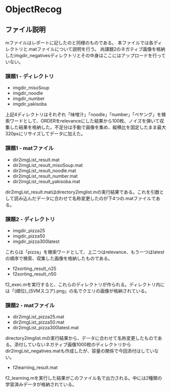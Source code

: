 # ObjectRecog

## ファイル説明
mファイルはレポートに記したのと同様のものである。
本ファイルでは各ディレクトリと.matファイルについて説明を行う。
尚課題2のネガティブ画像を格納したimgdir_negativesディレクトリとその中身はここにはアップロードを行っていない。

### 課題1 - ディレクトリ
- imgdir_misoSoup
- imgdir_noodle
- imgdir_number
- imgdir_yakisoba

上記4ディレクトリはそれぞれ「味噌汁」「noodle」「number」「ペヤング」を検索ワードとして、ORDERをrelevanceにした結果から100枚、ノイズを弾いて収集した結果を格納した。不足分は手動で画像を集め、縦横比を固定したまま最大320pxにリサイズしてデータに加えた。

### 課題1 - matファイル
- dir2imgList_result.mat
- dir2imgList_result_misoSoup.mat
- dir2imgList_result_noodle.mat
- dir2imgList_result_number.mat
- dir2imgList_result_yakisoba.mat

dir2imgList_result.matはdirectory2imglist.mの実行結果である。これを引数として読み込んだデータに合わせて名称変更したのが下4つの.matファイルである。


### 課題2 - ディレクトリ
- imgdir_pizza25
- imgdir_pizza50
- imgdir_pizza300latest

これらは「pizza」を検索ワードとして、上二つはrelevance、もう一つはlatestの順序で検索、収集した画像を格納したものである。

- f2sorting_result_n25
- f2sorting_result_n50

f2_exec.mを実行すると、これらのディレクトリが作られる。ディレクトリ内には「(順位)_(SVMスコア).png」の名でクエリの画像が格納されている。


### 課題2 - matファイル
- dir2imgList_pizza25.mat
- dir2imgList_pizza50.mat
- dir2imgList_pizza300latest.mat

directory2imglist.mの実行結果から、データに合わせて名称変更したものである。添付していないネガティブ画像1000枚のディレクトリからdir2imgList_negatives.matも作成したが、容量の関係で今回添付はしていない。

- f2learning_result.mat

f2_learning.mを実行した結果がこのファイル名で出力される。中には2種類の学習済みデータが格納されている。
